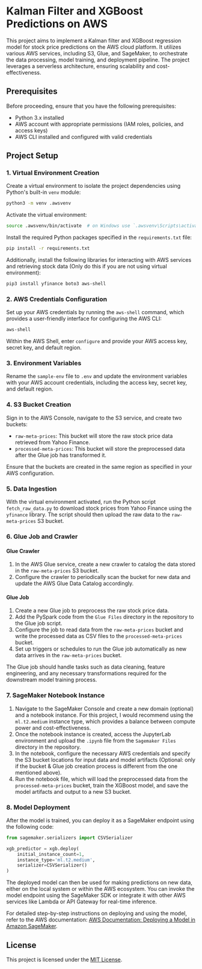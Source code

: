 # Kalman Filter and XGBoost Predictions on AWS

This project aims to implement a Kalman filter and XGBoost regression model for stock price predictions on the AWS cloud platform. It utilizes various AWS services, including S3, Glue, and SageMaker, to orchestrate the data processing, model training, and deployment pipeline. The project leverages a serverless architecture, ensuring scalability and cost-effectiveness.

## Prerequisites

Before proceeding, ensure that you have the following prerequisites:

- Python 3.x installed
- AWS account with appropriate permissions (IAM roles, policies, and access keys)
- AWS CLI installed and configured with valid credentials

## Project Setup

### 1. Virtual Environment Creation

Create a virtual environment to isolate the project dependencies using Python's built-in `venv` module:

```bash
python3 -m venv .awsvenv
```

Activate the virtual environment:

```bash
source .awsvenv/bin/activate  # on Windows use `.awsvenv\Scripts\activate`
```
Install the required Python packages specified in the ```requirements.txt``` file:

```bash
pip install -r requirements.txt
```

Additionally, install the following libraries for interacting with AWS services and retrieving stock data (Only do this if you are not using virtual environment):

```bash
pip3 install yfinance boto3 aws-shell
```

### 2. AWS Credentials Configuration

Set up your AWS credentials by running the `aws-shell` command, which provides a user-friendly interface for configuring the AWS CLI:

```bash
aws-shell
```

Within the AWS Shell, enter `configure` and provide your AWS access key, secret key, and default region.

### 3. Environment Variables

Rename the `sample-env` file to `.env` and update the environment variables with your AWS account credentials, including the access key, secret key, and default region.

### 4. S3 Bucket Creation

Sign in to the AWS Console, navigate to the S3 service, and create two buckets:

- `raw-meta-prices`: This bucket will store the raw stock price data retrieved from Yahoo Finance.
- `processed-meta-prices`: This bucket will store the preprocessed data after the Glue job has transformed it.

Ensure that the buckets are created in the same region as specified in your AWS configuration.

### 5. Data Ingestion

With the virtual environment activated, run the Python script `fetch_raw_data.py` to download stock prices from Yahoo Finance using the `yfinance` library. The script should then upload the raw data to the `raw-meta-prices` S3 bucket.

### 6. Glue Job and Crawler

#### Glue Crawler

1. In the AWS Glue service, create a new crawler to catalog the data stored in the `raw-meta-prices` S3 bucket.
2. Configure the crawler to periodically scan the bucket for new data and update the AWS Glue Data Catalog accordingly.

#### Glue Job

1. Create a new Glue job to preprocess the raw stock price data.
2. Add the PySpark code from the `Glue Files` directory in the repository to the Glue job script.
3. Configure the job to read data from the `raw-meta-prices` bucket and write the processed data as CSV files to the `processed-meta-prices` bucket.
4. Set up triggers or schedules to run the Glue job automatically as new data arrives in the `raw-meta-prices` bucket.

The Glue job should handle tasks such as data cleaning, feature engineering, and any necessary transformations required for the downstream model training process.

### 7. SageMaker Notebook Instance

1. Navigate to the SageMaker Console and create a new domain (optional) and a notebook instance. For this project, I would recommend using the `ml.t2.medium` instance type, which provides a balance between compute power and cost-effectiveness.
2. Once the notebook instance is created, access the JupyterLab environment and upload the `.ipynb` file from the `Sagemaker Files` directory in the repository.
3. In the notebook, configure the necessary AWS credentials and specify the S3 bucket locations for input data and model artifacts (Optional: only if the bucket & Glue job creation process is different from the one mentioned above).
4. Run the notebook file, which will load the preprocessed data from the `processed-meta-prices` bucket, train the XGBoost model, and save the model artifacts and output to a new S3 bucket.

### 8. Model Deployment

After the model is trained, you can deploy it as a SageMaker endpoint using the following code:

```python
from sagemaker.serializers import CSVSerializer

xgb_predictor = xgb.deploy(
    initial_instance_count=1,
    instance_type='ml.t2.medium',
    serializer=CSVSerializer()
)
```

The deployed model can then be used for making predictions on new data, either on the local system or within the AWS ecosystem. You can invoke the model endpoint using the SageMaker SDK or integrate it with other AWS services like Lambda or API Gateway for real-time inference.

For detailed step-by-step instructions on deploying and using the model, refer to the AWS documentation: [AWS Documentation: Deploying a Model in Amazon SageMaker](https://docs.aws.amazon.com/sagemaker/latest/dg/ex1-model-deployment.html#ex1-deploy-model-sdk-use-endpoint).

## License

This project is licensed under the [MIT License](LICENSE).
```
